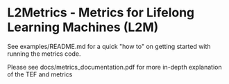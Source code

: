 # L2Metrics - Metrics for Lifelong Learning Machines (L2M)

See examples/README.md for a quick "how to" on getting started with running the metrics code.

Please see docs/metrics_documentation.pdf for more in-depth explanation of the TEF and metrics